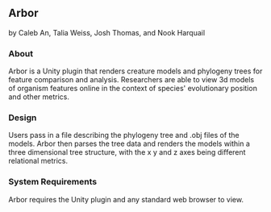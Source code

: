 ## Arbor ##
by Caleb An, Talia Weiss, Josh Thomas, and Nook Harquail

### About ###
Arbor is a Unity plugin that renders creature models and phylogeny trees for feature comparison and analysis. Researchers are able to view 3d models of organism features online in the context of species' evolutionary position and other metrics. 

### Design ###

Users pass in a file describing the phylogeny tree and .obj files of the models. Arbor then parses the tree data and renders the models within a three dimensional tree structure, with the x y and z axes being different relational metrics. 

### System Requirements ###
Arbor requires the Unity plugin and any standard web browser to view. 
